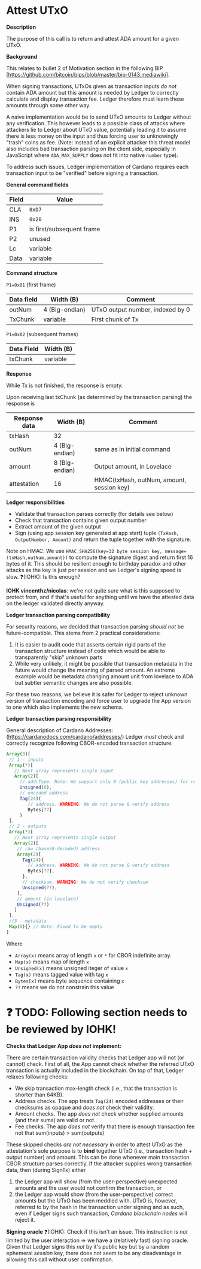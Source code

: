 # Attest UTxO

**Description**

The purpose of this call is to return and attest ADA amount for a given UTxO.

**Background**

This relates to bullet 2 of Motivation section in the following BIP [https://github.com/bitcoin/bips/blob/master/bip-0143.mediawiki].

When signing transactions, UTxOs given as transaction inputs *do not* contain ADA amount but this amount is needed by Ledger to correctly calculate and display transaction fee. Ledger therefore must learn these amounts through some other way.

A naive implementation would be to send UTxO amounts to Ledger without any verification. This however leads to a possible class of attacks where attackers lie to Ledger about UTxO value, potentially leading it to assume there is less money on the input and thus forcing user to unknowingly "trash" coins as fee. (Note: instead of an explicit attacker this threat model also includes bad transaction parsing on the client side, especially in JavaScript where `ADA_MAX_SUPPLY` does not fit into native `number` type).

To address such issues, Ledger implementation of Cardano requires each transaction input to be "verified" before signing a transaction.

**General command fields**

|Field|Value|
|-----|-----|
| CLA | `0xD7` |
| INS | `0x20` |
| P1 | is first/subsequent frame |
| P2 | unused |
| Lc | variable |
| Data | variable |

**Command structure**

`P1=0x01` (first frame)

|Data field|Width (B)|Comment|
|----------|---------|-------|
| outNum   |  4 (Big-endian)     | UTxO output number, indexed by 0|
| TxChunk | variable | First chunk of Tx |

`P1=0x02` (subsequent frames)

|Data Field|Width (B)|
|----------|---------|
| txChunk | variable |

**Response**

While Tx is not finished, the response is empty.

Upon receiving last txChunk (as determined by the transaction parsing) the response is

|Response data|Width (B)|Comment|
|----------|---------|-------|
| txHash   | 32 | |
| outNum | 4 (Big-endian) | same as in initial command|
| amount | 8 (Big-endian) | Output amount, in Lovelace|
| attestation | 16 | HMAC(txHash, outNum, amount, session key)|


**Ledger responsibilities**

- Validate that transaction parses correctly (for details see below)
- Check that transaction contains given output number
- Extract amount of the given output
- Sign (using app session key generated at app start) tuple `(TxHash, OutputNumber, Amount)` and return the tuple together with the signature. 

Note on HMAC: We use `HMAC_SHA256(key=32 byte session key, message=(txHash,outNum,amount))` to compute the signature digest and return first 16 bytes of it. This should be resilient enough to birthday paradox and other attacks as the key is just per session and we Ledger's signing speed is slow. ❓(IOHK): Is this enough? 

**IOHK vincenthz/nicolas**: we're not quite sure what is this supposed to protect from, and if that's useful for anything until we have the attested data on the ledger validated directly anyway.

**Ledger transaction parsing compatibility**

For security reasons, we decided that transaction parsing *should not* be future-compatible. This stems from 2 practical considerations:

1) It is easier to audit code that asserts certain rigid parts of the transaction structure instead of code which would be able to transparently "skip" unknown parts
2) While very unlikely, it might be possible that transaction metadata in the future would change the meaning of parsed amount. An extreme example would be metadata changing amount unit from lovelace to ADA but subtler semantic changes are also possible.

For these two reasons, we believe it is safer for Ledger to reject unknown version of transaction encoding and force user to upgrade the App version to one which also implements the new schema.

**Ledger transaction parsing responsibility**

General description of Cardano Addresses: (https://cardanodocs.com/cardano/addresses/)
Ledger *must* check and correctly recognize following CBOR-encoded transaction structure.

```javascript
Array(3)[
 // 1 - inputs
 Array(*)[ 
   // Next array represents single input
   Array(2)[
     // addrType. Note: We support only 0 (public key addresses) for now
     Unsigned(0),
     // encoded address
     Tag(24)(
        // address. WARNING: We do not parse & verify address
        Bytes[??]
     )
 ],
 // 2 - outputs
 Array(*)[
   // Next array represents single output
   Array(2)[
    // raw (base58-decoded) address
    Array(2)[
      Tag(24){
        // address. WARNING: We do not parse & verify address
        Bytes[??],
      },
      // checksum. WARNING: We do not verify checksum
      Unsigned(??),
    ],
    // amount (in lovelace)
    Unsigned(??)   
   ]
 ],
 //3 - metadata
 Map(0){} // Note: Fixed to be empty
]
```

Where 
- `Array(x)` means array of length `x` or `*` for CBOR indefinite array.
- `Map(x)` means map of length `x`
- `Unsigned(x)` means unsigned iteger of value `x`
- `Tag(x)` means tagged value with tag `x`
- `Bytes[x]` means byte sequence containing `x`
- `??` means we do not constrain this value

# ❓ TODO: Following section needs to be reviewed by IOHK!

**Checks that Ledger App *does not* implement:**

There are certain transaction validity checks that Ledger app will not (or cannot) check.
First of all, the App cannot check whether the referred UTxO transaction is actually included in the blockchain.
On top of that, Ledger relaxes following checks:
- We skip transaction max-length check (i.e., that the transaction is shorter than 64KB).
- Address checks. The app treats `Tag(24)` encoded addresses or their checksums as opaque and *does not* check their validity.
- Amount checks. The app *does not* check whether supplied amounts (and their sums) are valid or not.
- Fee checks. The app *does not* verify that there is enough transaction fee not that sum(inputs) > sum(outputs)

These skipped checks *are not necessary* in order to attest UTxO as the attestation's sole purpose is to **bind** together UTxO (i.e., transaction hash + output number) and amount. This can be done whenever main transaction CBOR structure parses correctly. If the attacker supplies wrong transaction data, then (during SignTx) either
1) the Ledger app will show (from the user-perspective) unexpected amounts and the user would not confirm the transaction, or
2) the Ledger app would show (from the user-perspective) correct amounts but the UTxO has been meddled with. UTxO is, however, referred to by the hash in the transaction under signing and as such, even if Ledger signs such transaction,  *Cardano blockchain nodes* will reject it.

**Signing oracle**
❓(IOHK): Check if this isn't an issue.
This instruction is *not* limited by the user interaction => we have a (relatively fast) signing oracle. Given that Ledger signs this *not* by it's public key but by a random ephemeral *session* key, there does not seem to be any disadvantage in allowing this call without user confirmation.
